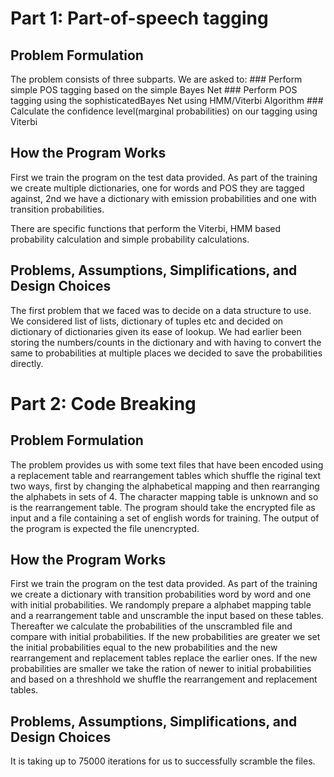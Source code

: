 # Part 1: Part-of-speech tagging

## Problem Formulation

The problem consists of three subparts. We are asked to:
	### Perform simple POS tagging based on the simple Bayes Net
	### Perform POS tagging using the sophisticatedBayes Net using HMM/Viterbi Algorithm
	### Calculate the confidence level(marginal probabilities) on our tagging using Viterbi

## How the Program Works

First we train the program on the test data provided. As part of the training we create multiple dictionaries, one for words and POS they are tagged against, 2nd we have a dictionary with emission probabilities and one with transition probabilities.

There are specific functions that perform the Viterbi, HMM based probability calculation and simple probability calculations.

## Problems, Assumptions, Simplifications, and Design Choices

The first problem that we faced was to decide on a data structure to use. We considered list of lists, dictionary of tuples etc and decided on dictionary of dictionaries given its ease of lookup. We had earlier been storing the numbers/counts in the dictionary and with having to convert the same to probabilities at multiple places we decided to save the probabilities directly. 



# Part 2: Code Breaking

## Problem Formulation

The problem provides us with some text files that have been encoded using a replacement table and rearrangement tables which shuffle the riginal text two ways, first by changing the alphabetical mapping and then rearranging the alphabets in sets of 4. The character mapping table is unknown and so is the rearrangement table. The program should take the encrypted file as input and a file containing a set of english words for training. The output of the program is expected the file unencrypted.

## How the Program Works

First we train the program on the test data provided. As part of the training we create a dictionary with transition probabilities word by word and one with initial probabilities. We randomply prepare a alphabet mapping table and a rearrangement table and unscramble the input based on these tables. Thereafter we calculate the probabilities of the unscrambled file and compare with initial probabilities. If the new probabilities are greater we set the initial probabilities equal to the new probabilities and the new rearrangement and replacement tables replace the earlier ones. If the new probabilities are smaller we take the ration of newer to initial probabilities and based on a threshhold we shuffle the rearrangement and replacement tables.


## Problems, Assumptions, Simplifications, and Design Choices

It is taking up to 75000 iterations for us to successfully scramble the files. 